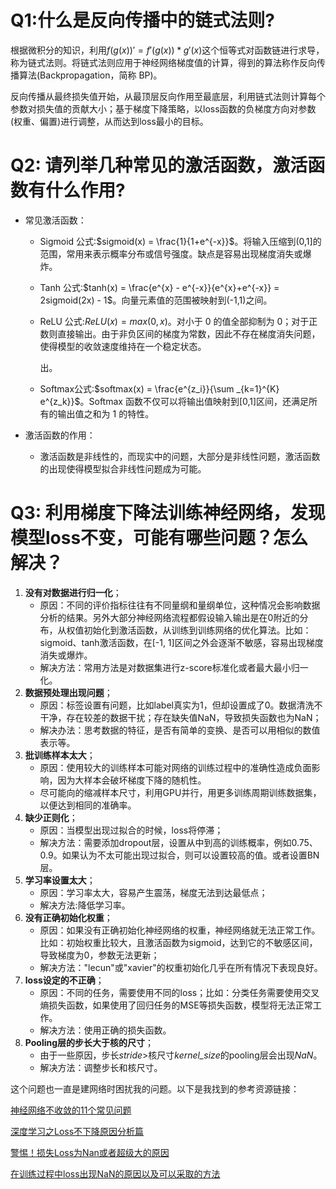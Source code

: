 # Q1:什么是反向传播中的链式法则?

根据微积分的知识，利用$f(g(x))' = f'(g(x)) * g'(x)$这个恒等式对函数链进行求导，称为链式法则。将链式法则应用于神经网络梯度值的计算，得到的算法称作反向传播算法(Backpropagation，简称 BP)。

反向传播从最终损失值开始，从最顶层反向作用至最底层，利用链式法则计算每个参数对损失值的贡献大小；基于梯度下降策略，以loss函数的负梯度方向对参数(权重、偏置)进行调整，从而达到loss最小的目标。

# Q2: 请列举几种常见的激活函数，激活函数有什么作用?

+ 常见激活函数：

  + Sigmoid 公式:$sigmoid(x) = \frac{1}{1+e^{-x}}$。将输入压缩到(0,1]的范围，常用来表示概率分布或信号强度。缺点是容易出现梯度消失或爆炸。

  + Tanh 公式:$tanh(x) = \frac{e^{x} - e^{-x}}{e^{x}+e^{-x}} = 2sigmoid(2x) - 1$。向量元素值的范围被映射到(-1,1)之间。

  + ReLU 公式:$ReLU(x) = max(0, x)$。对小于 0 的值全部抑制为 0；对于正数则直接输出。由于非负区间的梯度为常数，因此不存在梯度消失问题，使得模型的收敛速度维持在一个稳定状态。

    出。

  + Softmax公式:$softmax(x) = \frac{e^{z_i}}{\sum _{k=1}^{K} e^{z_k}}$。Softmax 函数不仅可以将输出值映射到[0,1]区间，还满足所有的输出值之和为 1 的特性。

+ 激活函数的作用：

  + 激活函数是非线性的，而现实中的问题，大部分是非线性问题，激活函数的出现使得模型拟合非线性问题成为可能。

# Q3: 利用梯度下降法训练神经网络，发现模型loss不变，可能有哪些问题？怎么解决？

1. **没有对数据进行归一化**；
   + 原因：不同的评价指标往往有不同量纲和量纲单位，这种情况会影响数据分析的结果。另外大部分神经网络流程都假设输入输出是在0附近的分布，从权值初始化到激活函数，从训练到训练网络的优化算法。比如：sigmoid、tanh激活函数，在[-1, 1]区间之外会逐渐不敏感，容易出现梯度消失或爆炸。
   + 解决方法：常用方法是对数据集进行z-score标准化或者最大最小归一化。
2. **数据预处理出现问题**；
   + 原因：标签设置有问题，比如label真实为1，但却设置成了0。数据清洗不干净，存在较差的数据干扰；存在缺失值NaN，导致损失函数也为NaN；
   + 解决办法：思考数据的特征，是否有简单的变换、是否可以用相似的数值表示等。
3. **批训练样本太大**；
   + 原因：使用较大的训练样本可能对网络的训练过程中的准确性造成负面影响，因为大样本会破坏梯度下降的随机性。
   + 尽可能向的缩减样本尺寸，利用GPU并行，用更多训练周期训练数据集，以便达到相同的准确率。
4. **缺少正则化**；
   + 原因：当模型出现过拟合的时候，loss将停滞；
   + 解决方法：需要添加dropout层，设置从中到高的训练概率，例如0.75、0.9。如果认为不太可能出现过拟合，则可以设置较高的值。或者设置BN层。
5. **学习率设置太大**；
   + 原因：学习率太大，容易产生震荡，梯度无法到达最低点；
   + 解决方法:降低学习率。
6. **没有正确初始化权重**；
   + 原因：如果没有正确初始化神经网络的权重，神经网络就无法正常工作。比如：初始权重比较大，且激活函数为sigmoid，达到它的不敏感区间，导致梯度为0，参数无法更新；
   + 解决方法："lecun"或"xavier"的权重初始化几乎在所有情况下表现良好。
7. **loss设定的不正确**；
   + 原因：不同的任务，需要使用不同的loss；比如：分类任务需要使用交叉熵损失函数，如果使用了回归任务的MSE等损失函数，模型将无法正常工作。
   + 解决方法：使用正确的损失函数。
8. **Pooling层的步长大于核的尺寸**；
   + 由于一些原因，步长*stride*>核尺寸*kernel_size*的pooling层会出现*NaN*。
   + 解决方法：调整步长和核尺寸。

这个问题也一直是建网络时困扰我的问题。以下是我找到的参考资源链接：

[神经网络不收敛的11个常见问题](https://zhuanlan.zhihu.com/p/36369878)

[深度学习之Loss不下降原因分析篇](https://blog.csdn.net/weixin_42028608/article/details/104611864)

[警惕！损失Loss为Nan或者超级大的原因](https://oldpan.me/archives/careful-train-loss-nan-inf)

[在训练过程中loss出现NaN的原因以及可以采取的方法](https://www.jianshu.com/p/9018d08773e6)







